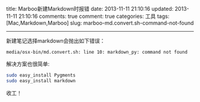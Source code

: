 title: Marboo新建Markdown时报错
date: 2013-11-11 21:10:16
updated: 2013-11-11 21:10:16
comments: true
comment: true
categories: 工具
tags: [Mac,Markdown,Marboo]
slug: marboo-md.convert.sh-command-not-found

---

新建笔记选择markdown会抛出如下错误：

```
media/osx-bin/md.convert.sh: line 10: markdown_py: command not found
```

解决方案也很简单:

```bash
sudo easy_install Pygments
sudo easy_install markdown
```

收工！
